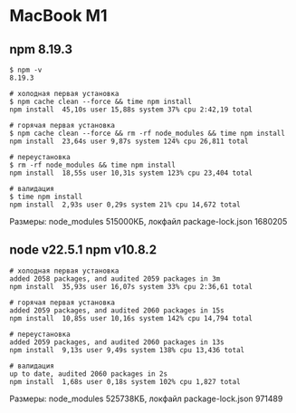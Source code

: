 # MacBook M1

## npm 8.19.3

```
$ npm -v
8.19.3

# холодная первая установка
$ npm cache clean --force && time npm install
npm install  45,10s user 15,88s system 37% cpu 2:42,19 total

# горячая первая установка
$ npm cache clean --force && rm -rf node_modules && time npm install
npm install  23,64s user 9,87s system 124% cpu 26,811 total

# переустановка
$ rm -rf node_modules && time npm install
npm install  18,55s user 10,31s system 123% cpu 23,404 total

# валидация
$ time npm install
npm install  2,93s user 0,29s system 21% cpu 14,672 total
```

Размеры: node_modules 515000КБ, локфайл package-lock.json 1680205

## node v22.5.1 npm v10.8.2

```
# холодная первая установка
added 2058 packages, and audited 2059 packages in 3m
npm install  35,93s user 16,07s system 33% cpu 2:36,61 total

# горячая первая установка
added 2059 packages, and audited 2060 packages in 15s
npm install  10,85s user 10,16s system 142% cpu 14,794 total

# переустановка
added 2059 packages, and audited 2060 packages in 13s
npm install  9,13s user 9,49s system 138% cpu 13,436 total

# валидация
up to date, audited 2060 packages in 2s
npm install  1,68s user 0,18s system 102% cpu 1,827 total
```

Размеры: node_modules 525738КБ, локфайл package-lock.json 971489
